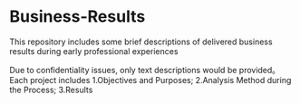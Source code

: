 # Business-Results
This repository includes some brief descriptions of delivered business results during early professional experiences

Due to confidentiality issues, only text descriptions would be provided。 Each project includes 1.Objectives and Purposes; 2.Analysis Method during the Process; 3.Results
